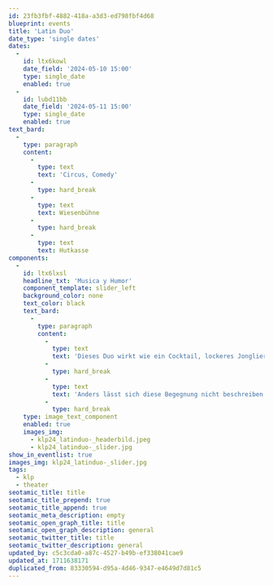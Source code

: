 ```yaml
---
id: 23fb3fbf-4882-418a-a3d3-ed798fbf4d68
blueprint: events
title: 'Latin Duo'
date_type: 'single dates'
dates:
  -
    id: ltx6kowl
    date_field: '2024-05-10 15:00'
    type: single_date
    enabled: true
  -
    id: lubd11bb
    date_field: '2024-05-11 15:00'
    type: single_date
    enabled: true
text_bard:
  -
    type: paragraph
    content:
      -
        type: text
        text: 'Circus, Comedy'
      -
        type: hard_break
      -
        type: text
        text: Wiesenbühne
      -
        type: hard_break
      -
        type: text
        text: Hutkasse
components:
  -
    id: ltx6lxsl
    headline_txt: 'Musica y Humor'
    component_template: slider_left
    background_color: none
    text_color: black
    text_bard:
      -
        type: paragraph
        content:
          -
            type: text
            text: 'Dieses Duo wirkt wie ein Cocktail, lockeres Jonglieren mit einer Prise Girlband, durchtränkt von pikanter Comedy und gewürzt mit unerwarteten Momenten.'
          -
            type: hard_break
          -
            type: text
            text: 'Anders lässt sich diese Begegnung nicht beschreiben.'
          -
            type: hard_break
    type: image_text_component
    enabled: true
    images_img:
      - klp24_latinduo-_headerbild.jpeg
      - klp24_latinduo-_slider.jpg
show_in_eventlist: true
images_img: klp24_latinduo-_slider.jpg
tags:
  - klp
  - theater
seotamic_title: title
seotamic_title_prepend: true
seotamic_title_append: true
seotamic_meta_description: empty
seotamic_open_graph_title: title
seotamic_open_graph_description: general
seotamic_twitter_title: title
seotamic_twitter_description: general
updated_by: c5c3cda0-a87c-4527-b49b-ef338041cae9
updated_at: 1711638171
duplicated_from: 83330594-d95a-4d46-9347-e4649d7d81c5
---
```


